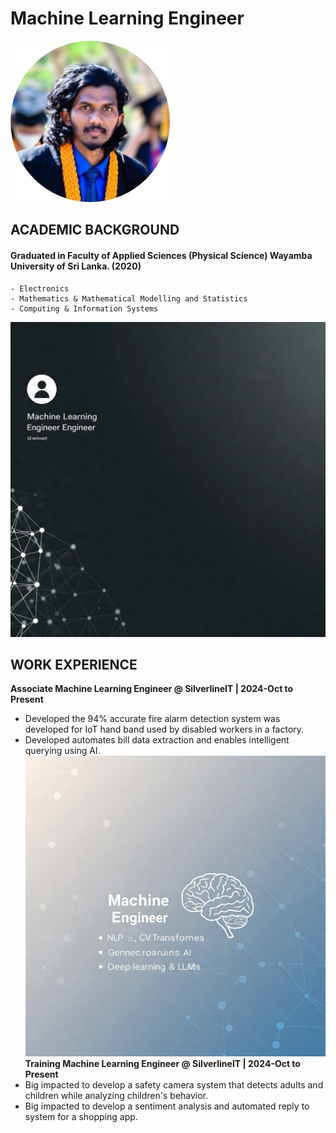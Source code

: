 # Machine Learning Engineer

![image](https://github.com/KaushiML3/portfolio/blob/main/assets/dp.jpg)

## ACADEMIC BACKGROUND
#### Graduated in Faculty of Applied Sciences (Physical Science) Wayamba University of Sri Lanka. (2020)
    - Electronics
    - Mathematics & Mathematical Modelling and Statistics
    - Computing & Information Systems
![image](/assets/Gemini_Generated_Image_ts35xkts35xkts35.jpeg)
## WORK EXPERIENCE
**Associate Machine Learning Engineer @ SilverlineIT | 2024-Oct to Present**
- Developed the 94% accurate fire alarm detection system was developed for IoT hand band used by disabled workers in a factory.
- Developed automates bill data extraction and enables intelligent querying using AI.
![image](/assets/Gemini_Generated_Image_u963hqu963hqu963.jpeg)
**Training Machine Learning Engineer @ SilverlineIT | 2024-Oct to Present**
- Big impacted to develop a safety camera system that detects adults and children while analyzing children's behavior.
- Big impacted to develop a sentiment analysis and automated reply to system for a shopping app.
